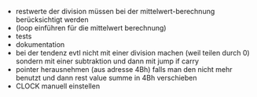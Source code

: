 - restwerte der division müssen bei der mittelwert-berechnung berücksichtigt werden
- (loop einführen für die mittelwert berechnung)
- tests
- dokumentation
- bei der tendenz evtl nicht mit einer division machen (weil teilen durch 0) sondern mit einer subtraktion und dann mit jump if carry
- pointer herausnehmen (aus adresse 4Bh) falls man den nicht mehr benutzt und dann rest value summe in 4Bh verschieben
- CLOCK manuell einstellen